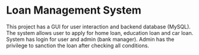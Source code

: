 # Loan Management System
This project has a GUI for user interaction and backend database (MySQL). The system allows user to apply for home loan, education loan and car loan. System has login for user and admin (bank manager). Admin has the privilege to sanction the loan after checking all conditions.
